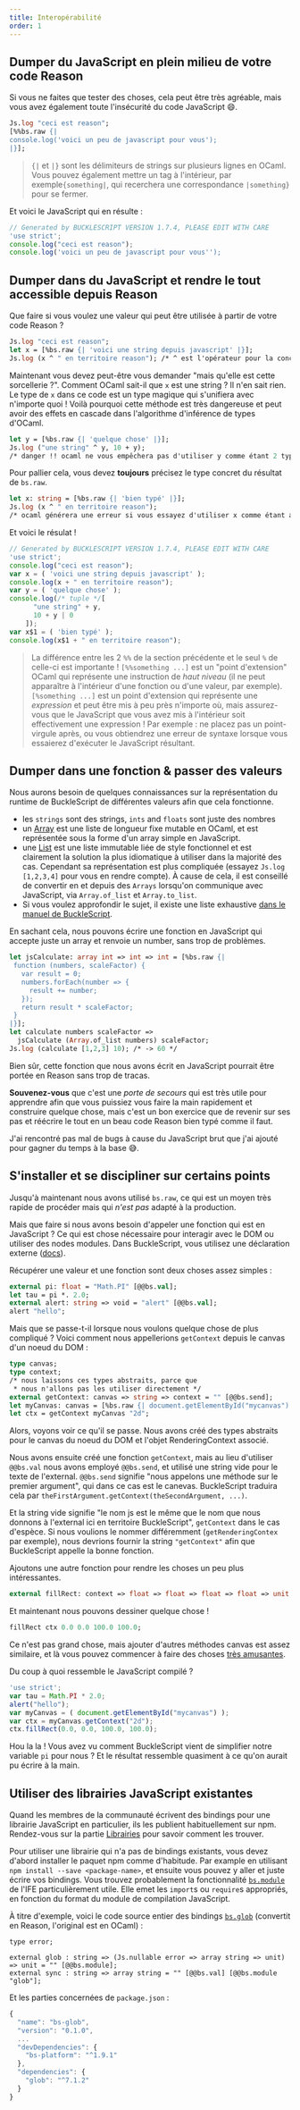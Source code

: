 ```yaml
---
title: Interopérabilité
order: 1
---
```


## Dumper du JavaScript en plein milieu de votre code Reason

Si vous ne faites que tester des choses, cela peut être très agréable, mais vous avez également toute l'insécurité du code JavaScript 😄.

```ocaml
Js.log "ceci est reason";
[%%bs.raw {|
console.log('voici un peu de javascript pour vous');
|}];
```

> `{|` et `|}` sont les délimiteurs de strings sur plusieurs lignes en OCaml. Vous pouvez également mettre un tag à l'intérieur, par exemple`{something|`, qui recerchera une correspondance `|something}` pour se fermer.

Et voici le JavaScript qui en résulte :

```javascript
// Generated by BUCKLESCRIPT VERSION 1.7.4, PLEASE EDIT WITH CARE
'use strict';
console.log("ceci est reason");
console.log('voici un peu de javascript pour vous'');
```

## Dumper dans du JavaScript et rendre le tout accessible depuis Reason

Que faire si vous voulez une valeur qui peut être utilisée à partir de votre code Reason ?

```ocaml
Js.log "ceci est reason";
let x = [%bs.raw {| 'voici une string depuis javascript' |}];
Js.log (x ^ " en territoire reason"); /* ^ est l'opérateur pour la concaténation de strings */
```

Maintenant vous devez peut-être vous demander "mais qu'elle est cette sorcellerie ?". Comment OCaml sait-il que `x` est une string ? Il n'en sait rien. Le type de `x` dans ce code est un type magique qui s'unifiera avec n'importe quoi ! Voilà pourquoi cette méthode est très dangereuse et peut avoir des effets en cascade dans l'algorithme d'inférence de types d'OCaml.

```ocaml
let y = [%bs.raw {| 'quelque chose' |}];
Js.log ("une string" ^ y, 10 + y);
/* danger !! ocaml ne vous empêchera pas d'utiliser y comme étant 2 types totalement différents */
```

Pour pallier cela, vous devez **toujours** précisez le type concret du résultat de `bs.raw`.

```ocaml
let x: string = [%bs.raw {| 'bien typé' |}];
Js.log (x ^ " en territoire reason");
/* ocaml générera une erreur si vous essayez d'utiliser x comme étant autre chose qu'une string */
```

Et voici le résulat !

```javascript
// Generated by BUCKLESCRIPT VERSION 1.7.4, PLEASE EDIT WITH CARE
'use strict';
console.log("ceci est reason");
var x = ( 'voici une string depuis javascript' );
console.log(x + " en territoire reason");
var y = ( 'quelque chose' );
console.log(/* tuple */[
      "une string" + y,
      10 + y | 0
    ]);
var x$1 = ( 'bien typé' );
console.log(x$1 + " en territoire reason");
```

> La différence entre les 2 `%%` de la section précédente et le seul `%` de celle-ci est importante ! `[%%something ...]` est un "point d'extension" OCaml qui représente une instruction de *haut niveau* (il ne peut apparaître à l'intérieur d'une fonction ou d'une valeur, par exemple). `[%something ...]` est un point d'extension qui représente une *expression* et peut être mis à peu près n'importe où, mais assurez-vous que le JavaScript que vous avez mis à l'intérieur soit effectivement une expression ! Par exemple : ne placez pas un point-virgule après, ou vous obtiendrez une erreur de syntaxe lorsque vous essaierez d'exécuter le JavaScript résultant.

## Dumper dans une fonction & passer des valeurs

Nous aurons besoin de quelques connaissances sur la représentation du runtime de BuckleScript de différentes valeurs afin que cela fonctionne.

- les `strings` sont des strings, `ints` and `floats` sont juste des nombres
- un [Array](/guide/language/data-types/#array) est une liste de longueur fixe mutable en OCaml, et est représentée sous la forme d'un array simple en JavaScript.
- une [List](/guide/language/data-types/#linked-list) est une liste immutable liée de style fonctionnel et est clairement la solution la plus idiomatique à utiliser dans la majorité des cas. Cependant sa représentation est plus compliquée (essayez `Js.log [1,2,3,4]` pour vous en rendre compte). À cause de cela, il est conseillé de convertir en et depuis des `Arrays` lorsqu'on communique avec JavaScript, via `Array.of_list` et `Array.to_list`.
- Si vous voulez approfondir le sujet, il existe une liste exhaustive [dans le manuel de BuckleScript](https://github.com/bucklescript/bucklescript/wiki/Runtime-representation).

En sachant cela, nous pouvons écrire une fonction en JavaScript qui accepte juste un array et renvoie un number, sans trop de problèmes.

```ocaml
let jsCalculate: array int => int => int = [%bs.raw {|
 function (numbers, scaleFactor) {
   var result = 0;
   numbers.forEach(number => {
     result += number;
   });
   return result * scaleFactor;
 }
|}];
let calculate numbers scaleFactor =>
  jsCalculate (Array.of_list numbers) scaleFactor;
Js.log (calculate [1,2,3] 10); /* -> 60 */
```

Bien sûr, cette fonction que nous avons écrit en JavaScript pourrait être portée en Reason sans trop de tracas.

**Souvenez-vous** que c'est une *porte de secours* qui est très utile pour apprendre afin que vous puissiez vous faire la main rapidement et construire quelque chose, mais c'est un bon exercice que de revenir sur ses pas et réécrire le tout en un beau code Reason bien typé comme il faut.

J'ai rencontré pas mal de bugs à cause du JavaScript brut que j'ai ajouté pour gagner du temps à la base 😅.

## S'installer et se discipliner sur certains points

Jusqu'à maintenant nous avons utilisé `bs.raw`, ce qui est un moyen très rapide de procéder mais qui *n'est pas* adapté à la production.

Mais que faire si nous avons besoin d'appeler une fonction qui est en JavaScript ? Ce qui est chose nécessaire pour interagir avec le DOM ou utiliser des nodes modules. Dans BuckleScript, vous utilisez une déclaration externe ([docs](http://bucklescript.github.io/bucklescript/Manual.html#_binding_to_simple_js_functions_values)).

Récupérer une valeur et une fonction sont deux choses assez simples :

```ocaml
external pi: float = "Math.PI" [@@bs.val];
let tau = pi *. 2.0;
external alert: string => void = "alert" [@@bs.val];
alert "hello";
```

Mais que se passe-t-il lorsque nous voulons quelque chose de plus compliqué ? Voici comment nous appellerions `getContext` depuis le canvas d'un noeud du  DOM :


```ocaml
type canvas;
type context;
/* nous laissons ces types abstraits, parce que
 * nous n'allons pas les utiliser directement */
external getContext: canvas => string => context = "" [@@bs.send];
let myCanvas: canvas = [%bs.raw {| document.getElementById("mycanvas") |}];
let ctx = getContext myCanvas "2d";
```

Alors, voyons voir ce qu'il se passe. Nous avons créé des types abstraits pour le canvas du noeud du DOM et l'objet RenderingContext associé.

Nous avons ensuite créé une fonction `getContext`, mais au lieu d'utiliser `@@bs.val` nous avons employé `@@bs.send`, et  utilisé une string vide pour le texte de l'external. `@@bs.send` signifie "nous appelons une méthode sur le premier argument", qui dans ce cas est le canevas. BuckleScript traduira cela par `theFirstArgument.getContext(theSecondArgument, ...)`.

Et la string vide signifie "le nom js est le même que le nom que nous donnons à l'external ici en territoire BuckleScript", `getContext` dans le cas d'espèce. Si nous voulions le nommer différemment (`getRenderingContex` par exemple), nous devrions fournir la string `"getContext"` afin que BuckleScript appelle la bonne fonction.

Ajoutons une autre fonction pour rendre les choses un peu plus intéressantes.

```ocaml
external fillRect: context => float => float => float => float => unit = "" [@@bs.send];
```

Et maintenant nous pouvons dessiner quelque chose !

```ocaml
fillRect ctx 0.0 0.0 100.0 100.0;
```

Ce n'est pas grand chose, mais ajouter d'autres méthodes canvas est assez similaire, et là vous pouvez commencer à faire des choses [très amusantes](https://twitter.com/jaredforsyth/status/871062358076030976).

Du coup à quoi ressemble le JavaScript compilé ?

```javascript
'use strict';
var tau = Math.PI * 2.0;
alert("hello");
var myCanvas = ( document.getElementById("mycanvas") );
var ctx = myCanvas.getContext("2d");
ctx.fillRect(0.0, 0.0, 100.0, 100.0);
```

Hou la la ! Vous avez vu comment BuckleScript vient de simplifier notre variable `pi` pour nous ? Et le résultat ressemble quasiment à ce qu'on aurait pu écrire à la main.


## Utiliser des librairies JavaScript existantes

Quand les membres de la communauté écrivent des bindings pour une librairie JavaScript en particulier, ils les publient habituellement sur npm. Rendez-vous sur la partie [Librairies](/guide/javascript/libraries) pour savoir comment les trouver.

Pour utiliser une librairie qui n'a pas de bindings existants, vous devez d'abord installer le paquet npm comme d'habitude. Par example en utilisant `npm install --save <package-name>`, et ensuite vous pouvez y aller et juste écrire vos bindings. Vous trouvez probablement la fonctionnalité [`bs.module`](https://bucklescript.github.io/bucklescript/Manual.html#_binding_to_a_value_from_a_module_code_bs_module_code) de l'IFE particulièrement utile. Elle emet les `import`s ou `require`s appropriés, en fonction du format du module de compilation JavaScript.

À titre d'exemple, voici le code source entier des bindings [`bs.glob`](https://github.com/reasonml-community/bs-glob) (convertit en Reason, l'original est en OCaml) :

```reason
type error;

external glob : string => (Js.nullable error => array string => unit) => unit = "" [@@bs.module];
external sync : string => array string = "" [@@bs.val] [@@bs.module "glob"];
```

Et les parties concernées de `package.json` :

```js
{
  "name": "bs-glob",
  "version": "0.1.0",
  ...
  "devDependencies": {
    "bs-platform": "^1.9.1"
  },
  "dependencies": {
    "glob": "^7.1.2"
  }
}
```
